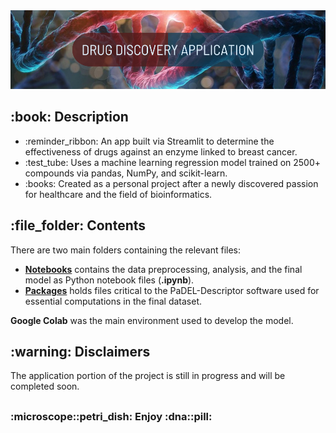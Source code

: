 <!DOCTYPE html>
<html>
<head>
  <meta charset="UTF-8">
</head>
<body>
  <img src="https://github.com/AK-147/Drug-Discovery/blob/main/DD%20Banner.png?raw=true" alt="Banner"/>
  
  <h2>:book: Description</h2>
  <ul>
    <li>:reminder_ribbon: An app built via Streamlit to determine the effectiveness of drugs against an enzyme linked to breast cancer.</li>
    <li>:test_tube: Uses a machine learning regression model trained on 2500+ compounds via pandas, NumPy, and scikit-learn.</li>
    <li>:books: Created as a personal project after a newly discovered passion for healthcare and the field of bioinformatics.</li>
  </ul>

  <h2>:file_folder: Contents</h2>
  <p>There are two main folders containing the relevant files:</p>
  <ul>
    <li><strong><a href="https://github.com/AK-147/Drug-Discovery/tree/main/Notebooks">Notebooks</a></strong> contains the data preprocessing, analysis, and the final model as Python notebook files (<strong>.ipynb</strong>).</li>
    <li><strong><a href="https://github.com/AK-147/Drug-Discovery/tree/main/Packages">Packages</a></strong> holds files critical to the PaDEL-Descriptor software used for essential computations in the final dataset.</li>
  </ul>
  <p><strong>Google Colab</strong> was the main environment used to develop the model.</p>
  
  <h2>:warning: Disclaimers</h2>
  <p>
    The application portion of the project is still in progress and will be completed soon.
  </p>
  <h2></h2>
  <h3>:microscope::petri_dish: Enjoy :dna::pill:</h3>
</body>
</html>
